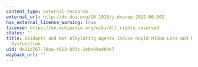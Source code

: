 ```yaml
---
content_type: external-resource
external_url: http://dx.doi.org/10.1016/j.dnarep.2012.06.002
has_external_license_warning: true
license: https://en.wikipedia.org/wiki/All_rights_reserved
status: ''
title: Oxidants and Not Alkylating Agents Induce Rapid MTDNA Loss and Mitochondrial
  Dysfunction
uid: de21d767-70aa-4613-893c-2ebe99ed6de7
wayback_url: ''
---
```

